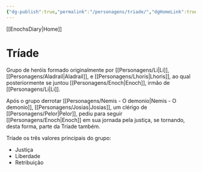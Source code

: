 ```yaml
---
{"dg-publish":true,"permalink":"/personagens/triade/","dgHomeLink":true,"dgPassFrontmatter":false}
---
```



[[EnochsDiary|Home]] 
# Tríade
Grupo de heróis formado originalmente por [[Personagens/Li|Li]], [[Personagens/Aladrail|Aladrail]], e [[Personagens/Lhoris|Lhoris]], ao qual posteriormente se juntou [[Personagens/Enoch|Enoch]], irmão de [[Personagens/Li|Li]].

Após o grupo derrotar [[Personagens/Nemis - O demonio|Nemis - O demonio]], [[Personagens/Josias|Josias]], um clérigo de [[Personagens/Pelor|Pelor]], pediu para seguir [[Personagens/Enoch|Enoch]] em sua jornada pela justiça, se tornando, desta forma, parte da Tríade também.

Tríade os três valores principais do grupo:
- Justiça
- Liberdade
- Retribuição
